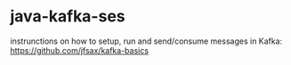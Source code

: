 # java-kafka-ses

instrunctions on how to setup, run and send/consume messages in Kafka: https://github.com/jfsax/kafka-basics
